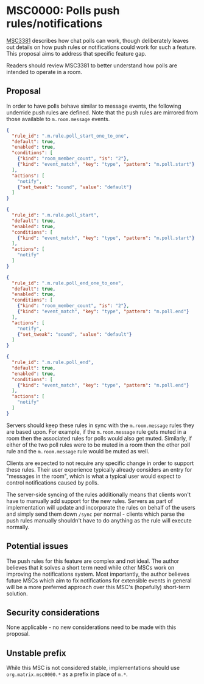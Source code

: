 
# MSC0000: Polls push rules/notifications

[MSC3381](https://github.com/matrix-org/matrix-spec-proposals/pull/3381) describes how chat polls can work,
though deliberately leaves out details on how push rules or notifications could work for such a feature.
This proposal aims to address that specific feature gap.

Readers should review MSC3381 to better understand how polls are intended to operate in a room.

## Proposal

In order to have polls behave similar to message events, the following underride push rules are defined.
Note that the push rules are mirrored from those available to `m.room.message` events.

```json
{
  "rule_id": ".m.rule.poll_start_one_to_one",
  "default": true,
  "enabled": true,
  "conditions": [
    {"kind": "room_member_count", "is": "2"},
    {"kind": "event_match", "key": "type", "pattern": "m.poll.start"}
  ],
  "actions": [
    "notify",
    {"set_tweak": "sound", "value": "default"}
  ]
}
```

```json
{
  "rule_id": ".m.rule.poll_start",
  "default": true,
  "enabled": true,
  "conditions": [
    {"kind": "event_match", "key": "type", "pattern": "m.poll.start"}
  ],
  "actions": [
    "notify"
  ]
}
```

```json
{
  "rule_id": ".m.rule.poll_end_one_to_one",
  "default": true,
  "enabled": true,
  "conditions": [
    {"kind": "room_member_count", "is": "2"},
    {"kind": "event_match", "key": "type", "pattern": "m.poll.end"}
  ],
  "actions": [
    "notify",
    {"set_tweak": "sound", "value": "default"}
  ]
}
```

```json
{
  "rule_id": ".m.rule.poll_end",
  "default": true,
  "enabled": true,
  "conditions": [
    {"kind": "event_match", "key": "type", "pattern": "m.poll.end"}
  ],
  "actions": [
    "notify"
  ]
}
```

Servers should keep these rules in sync with the `m.room.message` rules they are based upon. For
example, if the `m.room.message` rule gets muted in a room then the associated rules for polls would
also get muted. Similarly, if either of the two poll rules were to be muted in a room then the other
poll rule and the `m.room.message` rule would be muted as well.

Clients are expected to not require any specific change in order to support these rules. Their user
experience typically already considers an entry for "messages in the room", which is what a typical
user would expect to control notifications caused by polls.

The server-side syncing of the rules additionally means that clients won't have to manually add support
for the new rules. Servers as part of implementation will update and incorporate the rules on behalf
of the users and simply send them down `/sync` per normal - clients which parse the push rules manually
shouldn't have to do anything as the rule will execute normally.

## Potential issues

The push rules for this feature are complex and not ideal. The author believes that it solves a short
term need while other MSCs work on improving the notifications system. Most importantly, the author
believes future MSCs which aim to fix notifications for extensible events in general will be a more
preferred approach over this MSC's (hopefully) short-term solution.

## Security considerations

None applicable - no new considerations need to be made with this proposal.

## Unstable prefix

While this MSC is not considered stable, implementations should use `org.matrix.msc0000.*` as a prefix
in place of `m.*`.

